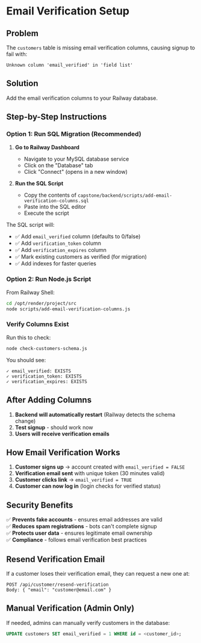 # Email Verification Setup

## Problem
The `customers` table is missing email verification columns, causing signup to fail with:
```
Unknown column 'email_verified' in 'field list'
```

## Solution
Add the email verification columns to your Railway database.

## Step-by-Step Instructions

### Option 1: Run SQL Migration (Recommended)

1. **Go to Railway Dashboard**
   - Navigate to your MySQL database service
   - Click on the "Database" tab
   - Click "Connect" (opens in a new window)

2. **Run the SQL Script**
   - Copy the contents of `capstone/backend/scripts/add-email-verification-columns.sql`
   - Paste into the SQL editor
   - Execute the script

The SQL script will:
- ✅ Add `email_verified` column (defaults to 0/false)
- ✅ Add `verification_token` column
- ✅ Add `verification_expires` column
- ✅ Mark existing customers as verified (for migration)
- ✅ Add indexes for faster queries

### Option 2: Run Node.js Script

From Railway Shell:

```bash
cd /opt/render/project/src
node scripts/add-email-verification-columns.js
```

### Verify Columns Exist

Run this to check:
```bash
node check-customers-schema.js
```

You should see:
```
✓ email_verified: EXISTS
✓ verification_token: EXISTS
✓ verification_expires: EXISTS
```

## After Adding Columns

1. **Backend will automatically restart** (Railway detects the schema change)
2. **Test signup** - should work now
3. **Users will receive verification emails**

## How Email Verification Works

1. **Customer signs up** → account created with `email_verified = FALSE`
2. **Verification email sent** with unique token (30 minutes valid)
3. **Customer clicks link** → `email_verified = TRUE`
4. **Customer can now log in** (login checks for verified status)

## Security Benefits

✅ **Prevents fake accounts** - ensures email addresses are valid  
✅ **Reduces spam registrations** - bots can't complete signup  
✅ **Protects user data** - ensures legitimate email ownership  
✅ **Compliance** - follows email verification best practices

## Resend Verification Email

If a customer loses their verification email, they can request a new one at:
```
POST /api/customer/resend-verification
Body: { "email": "customer@email.com" }
```

## Manual Verification (Admin Only)

If needed, admins can manually verify customers in the database:
```sql
UPDATE customers SET email_verified = 1 WHERE id = <customer_id>;
```









